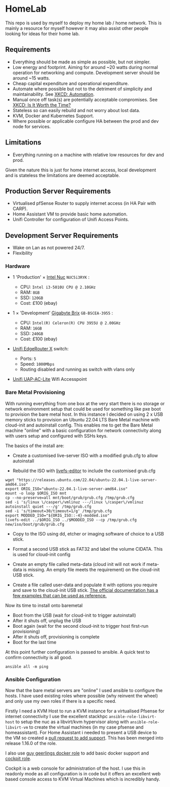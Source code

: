 # HomeLab

This repo is used by myself to deploy my home lab / home network. This is mainly a resource for myself however it may also assist other people looking for ideas for their home lab.

## Requirements

- Everything should be made as simple as possible, but not simpler.
- Low energy and footprint. Aiming for around ~20 watts during normal operation for networking and compute. Development server should be around ~15 watts.
- Cheap capital expenditure and operational expenditure.
- Automate where possible but not to the detriment of simplicity and maintainability. See [XKCD: Automation](https://xkcd.com/1319/).
- Manual once off task(s) are potentially acceptable compromises. See [XKCD: Is It Worth the Time?](https://xkcd.com/1205/)
- Stateless so can easily rebuild and not worry about lost data.
- KVM, Docker and Kubernetes Support.
- Where possible or applicable configure HA between the prod and dev node for services.

## Limitations

- Everything running on a machine with relative low resources for dev and prod.

Given the nature this is just for home internet access, local development and is stateless the limitations are deemed acceptable.

## Production Server Requirements

- Virtualised pfSense Router to supply internet access (in HA Pair with CARP).
- Home Assistant VM to provide basic home automation.
- Unifi Controller for configuration of Unifi Access Points.

## Development Server Requirements

- Wake on Lan as not powered 24/7.
- Flexibility

### Hardware

- 1 'Production' × [Intel Nuc](https://ark.intel.com/content/www/us/en/ark/products/83256/intel-nuc-kit-nuc5i3ryk.html) `NUC5i3RYK` :

  - CPU: `Intel i3-5010U CPU @ 2.10GHz`
  - RAM: `8GB`
  - SSD: `120GB`
  - Cost: £100 (ebay)

- 1 × 'Development' [Gigabyte Brix](https://www.gigabyte.com/uk/Mini-PcBarebone/GB-BSCEA-3955-rev-10#ov) `GB-BSCEA-3955` :

  - CPU: `Intel(R) Celeron(R) CPU 3955U @ 2.00GHz`
  - RAM: `16GB`
  - SSD: `240GB`
  - Cost: £100 (ebay)

- [Unifi EdgeRouter X](https://store.ui.com/collections/operator-edgemax-routers/products/edgerouter-x) switch:

  - Ports: `5`
  - Speed: `1000Mbps`
  - Routing disabled and running as switch with vlans only

- [Unifi UAP-AC-Lite](https://eu.store.ui.com/products/unifi-ac-lite) Wifi Accesspoint

### Bare Metal Provisioning

With running everything from one box at the very start there is no storage or network environment setup that could be used for something like pxe boot to provision the bare metal host. In this instance I decided on using 2 x USB memory sticks to provision an Ubuntu 22.04 LTS Bare Metal machine with cloud-init and autoinstall config. This enables me to get the Bare Metal machine "online" with a basic configuration for network connectivity along with users setup and configured with SSHs keys.

The basics of the install are:

- Create a customised live-server ISO with a modified grub.cfg to allow autoinstall

- Rebuild the ISO with [livefs-editor](https://github.com/mwhudson/livefs-editor) to include the customised grub.cfg

```
wget "https://releases.ubuntu.com/22.04/ubuntu-22.04.1-live-server-amd64.iso"
export ORIG_ISO="ubuntu-22.04.1-live-server-amd64.iso"
mount -o loop $ORIG_ISO mnt
cp --no-preserve=all mnt/boot/grub/grub.cfg /tmp/grub.cfg
sed -i 's/linux \/casper\/vmlinuz ---/linux \/casper\/vmlinuz autoinstall quiet ---/g' /tmp/grub.cfg
sed -i 's/timeout=30/timeout=1/g' /tmp/grub.cfg
export MODDED_ISO="${ORIG_ISO::-4}-modded.iso"
livefs-edit ../$ORIG_ISO ../$MODDED_ISO --cp /tmp/grub.cfg new/iso/boot/grub/grub.cfg
```

- Copy to the ISO using dd, etcher or imaging software of choice to a USB stick.

- Format a second USB stick as FAT32 and label the volume CIDATA. This is used for cloud-init config

- Create an empty file called meta-data (cloud init will not work if meta-data is missing. An empty file meets the requirement) on the cloud-init USB stick.

- Create a file called user-data and populate it with options you require and save to the cloud-init USB stick. [The official documentation has a few examples that can be used as reference.](https://ubuntu.com/server/docs/install/autoinstall)

Now its time to install onto baremetal

- Boot from the USB (wait for cloud-init to trigger autoinstall)
- After it shuts off, unplug the USB
- Boot again (wait for the second cloud-init to trigger host first-run provisioning)
- After it shuts off, provisioning is complete
- Boot for the last time

At this point further configuration is passed to ansible. A quick test to confirm connectivity is all good.

```
ansible all -m ping
```

### Ansible Configuration

Now that the bare metal servers are "online" I used ansible to configure the hosts. I have used existing roles where possible (why reinvent the wheel) and only use my own roles if there is a specific need.

Firstly I need a KVM Host to run a KVM instance for a virtualised Pfsense for internet connectivity
I use the excellent stackhpc `ansible-role-libvirt-host` to setup the nuc as a libvirt/kvm hypervisor along with `ansible-role-libvirt-vm` to create the virtual machines (in my case pfsense and homeassistant). For Home Assistant i needed to present a USB device to the VM so created a [pull request to add support](https://github.com/stackhpc/ansible-role-libvirt-vm/pull/95). This has been merged into release 1.16.0 of the role.

I also use [guy geerlings docker role](https://github.com/geerlingguy/ansible-role-docker) to add basic docker support and [cockpit role](https://github.com/linux-system-roles/cockpit).

Cockpit is a web console for administration of the host. I use this in readonly mode as all configuration is in code but it offers an excellent web based console access to KVM Virtual Machines which is incredibly handy.
